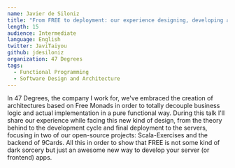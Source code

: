 ```yaml
---
name: Javier de Siloniz
title: "From FREE to deployment: our experience designing, developing and deploying apps based on a Free Monad architecture"
length: 15
audience: Intermediate
language: English
twitter: JaviTaiyou
github: jdesiloniz
organization: 47 Degrees
tags:
  - Functional Programming
  - Software Design and Architecture
---
```

In 47 Degrees, the company I work for, we've embraced the creation of architectures based on Free Monads in order to totally decouple business logic and actual implementation in a pure functional way. During this talk I'll share our experience while facing this new kind of design, from the theory behind to the development cycle and final deployment to the servers, focusing in two of our open-source projects: Scala-Exercises and the backend of 9Cards. All this in order to show that FREE is not some kind of dark sorcery but just an awesome new way to develop your server (or frontend) apps.
